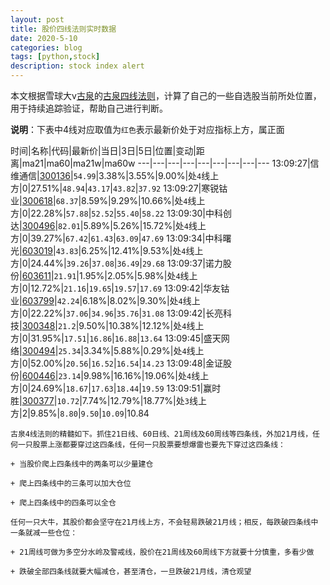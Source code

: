```yaml
---
layout: post
title: 股价四线法则实时数据
date: 2020-5-10
categories: blog
tags: [python,stock]
description: stock index alert
---
```



本文根据雪球大v[古泉](https://xueqiu.com/u/7148646888)的[古泉四线法则](https://xueqiu.com/7148646888/130498192)，计算了自己的一些自选股当前所处位置，用于持续追踪验证，帮助自己进行判断。

**说明**：下表中4线对应取值为`红色`表示最新价处于对应指标上方，属正面

时间|名称|代码|最新价|当日|3日|5日|位置|变动|距离|ma21|ma60|ma21w|ma60w
---|---|---|---|---|---|---|---|---
13:09:27|信维通信|[300136](https://xueqiu.com/S/SZ300136)|`54.99`|3.38%|3.55%|9.00%|处`4`线上方|0|27.51%|`48.94`|`43.17`|`43.82`|`37.92`
13:09:27|寒锐钴业|[300618](https://xueqiu.com/S/SZ300618)|`68.37`|8.59%|9.29%|10.66%|处`4`线上方|0|22.28%|`57.88`|`52.52`|`55.40`|`58.22`
13:09:30|中科创达|[300496](https://xueqiu.com/S/SZ300496)|`82.01`|5.89%|5.26%|15.72%|处`4`线上方|0|39.27%|`67.42`|`61.43`|`63.09`|`47.69`
13:09:34|中科曙光|[603019](https://xueqiu.com/S/SH603019)|`43.83`|6.25%|12.41%|9.53%|处`4`线上方|0|24.44%|`39.26`|`37.08`|`36.49`|`29.68`
13:09:37|诺力股份|[603611](https://xueqiu.com/S/SH603611)|`21.91`|1.95%|2.05%|5.98%|处`4`线上方|0|12.72%|`21.16`|`19.65`|`19.57`|`17.69`
13:09:42|华友钴业|[603799](https://xueqiu.com/S/SH603799)|`42.24`|6.18%|8.02%|9.30%|处`4`线上方|0|22.22%|`37.06`|`34.96`|`35.76`|`31.08`
13:09:42|长亮科技|[300348](https://xueqiu.com/S/SZ300348)|`21.2`|9.50%|10.38%|12.12%|处`4`线上方|0|31.95%|`17.51`|`16.86`|`16.88`|`13.64`
13:09:45|盛天网络|[300494](https://xueqiu.com/S/SZ300494)|`25.34`|3.34%|5.88%|0.29%|处`4`线上方|0|52.00%|`20.56`|`16.52`|`16.54`|`14.23`
13:09:48|金证股份|[600446](https://xueqiu.com/S/SH600446)|`23.14`|9.98%|16.16%|19.06%|处`4`线上方|0|24.69%|`18.67`|`17.63`|`18.44`|`19.59`
13:09:51|赢时胜|[300377](https://xueqiu.com/S/SZ300377)|`10.72`|7.74%|12.79%|18.77%|处`3`线上方|2|9.85%|`8.80`|`9.50`|`10.09`|10.84

```
古泉4线法则的精髓如下。抓住21日线、60日线、21周线及60周线等四条线，外加21月线，任何一只股票上涨都要穿过这四条线，任何一只股票要想爆雷也要先下穿过这四条线：

+ 当股价爬上四条线中的两条可以少量建仓

+ 爬上四条线中的三条可以加大仓位

+ 爬上四条线中的四条可以全仓

任何一只大牛，其股价都会坚守在21月线上方，不会轻易跌破21月线；相反，每跌破四条线中一条就减一些仓位：

+ 21周线可做为多空分水岭及警戒线，股价在21周线及60周线下方就要十分慎重，多看少做

+ 跌破全部四条线就要大幅减仓，甚至清仓，一旦跌破21月线，清仓观望
```